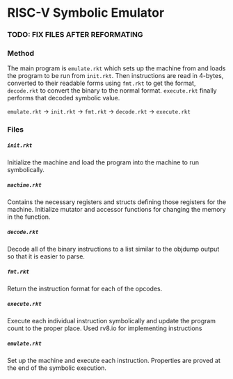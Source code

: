 # RISC-V Symbolic Emulator

### TODO: FIX FILES AFTER REFORMATING

### Method
The main program is `emulate.rkt` which sets up the machine from and loads the program to be run from `init.rkt`. Then instructions are read in 4-bytes, converted to their readable forms using `fmt.rkt` to get the format, `decode.rkt` to convert the binary to the normal format. `execute.rkt` finally performs that decoded symbolic value.

`emulate.rkt` -> `init.rkt` -> `fmt.rkt` -> `decode.rkt` -> `execute.rkt`  

### Files
##### `init.rkt`
Initialize the machine and load the program into the machine to run symbolically. 

##### `machine.rkt`
Contains the necessary registers and structs defining those registers for the machine. Initialize mutator and accessor functions for changing the memory in the function.

##### `decode.rkt`
Decode all of the binary instructions to a list similar to the objdump output so that it is easier to parse.

##### `fmt.rkt`
Return the instruction format for each of the opcodes.

##### `execute.rkt`
Execute each individual instruction symbolically and update the program count to the proper place. Used rv8.io for implementing instructions

##### `emulate.rkt`
Set up the machine and execute each instruction. Properties are proved at the end of the symbolic execution.
